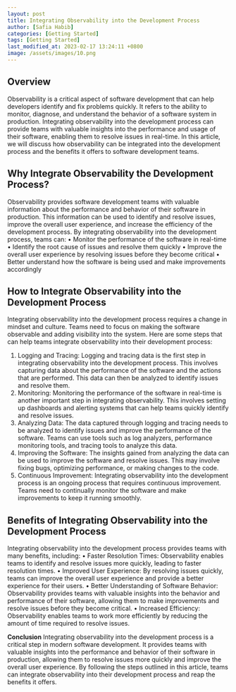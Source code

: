 ```yaml
---
layout: post
title: Integrating Observability into the Development Process
author: [Safia Habib]
categories: [Getting Started]
tags: [Getting Started]
last_modified_at: 2023-02-17 13:24:11 +0800
image: /assets/images/10.png
---
```


## Overview
Observability is a critical aspect of software development that can help developers identify and fix problems quickly. It refers to the ability to monitor, diagnose, and understand the behavior of a software system in production. Integrating observability into the development process can provide teams with valuable insights into the performance and usage of their software, enabling them to resolve issues in real-time. In this article, we will discuss how observability can be integrated into the development process and the benefits it offers to software development teams.

## Why Integrate Observability the Development Process?
Observability provides software development teams with valuable information about the performance and behavior of their software in production. This information can be used to identify and resolve issues, improve the overall user experience, and increase the efficiency of the development process. By integrating observability into the development process, teams can:
• Monitor the performance of the software in real-time
• Identify the root cause of issues and resolve them quickly
• Improve the overall user experience by resolving issues before they become critical
• Better understand how the software is being used and make improvements accordingly

## How to Integrate Observability into the Development Process
Integrating observability into the development process requires a change in mindset and culture. Teams need to focus on making the software observable and adding visibility into the system. Here are some steps that can help teams integrate observability into their development process:
1. Logging and Tracing: Logging and tracing data is the first step in integrating observability into the development process. This involves capturing data about the performance of the software and the actions that are performed. This data can then be analyzed to identify issues and resolve them.
2. Monitoring: Monitoring the performance of the software in real-time is another important step in integrating observability. This involves setting up dashboards and alerting systems that can help teams quickly identify and resolve issues.
3. Analyzing Data: The data captured through logging and tracing needs to be analyzed to identify issues and improve the performance of the software. Teams can use tools such as log analyzers, performance monitoring tools, and tracing tools to analyze this data.
4. Improving the Software: The insights gained from analyzing the data can be used to improve the software and resolve issues. This may involve fixing bugs, optimizing performance, or making changes to the code.
5. Continuous Improvement: Integrating observability into the development process is an ongoing process that requires continuous improvement. Teams need to continually monitor the software and make improvements to keep it running smoothly.

## Benefits of Integrating Observability into the Development Process
Integrating observability into the development process provides teams with many benefits, including:
• Faster Resolution Times: Observability enables teams to identify and resolve issues more quickly, leading to faster resolution times.
• Improved User Experience: By resolving issues quickly, teams can improve the overall user experience and provide a better experience for their users.
• Better Understanding of Software Behavior: Observability provides teams with valuable insights into the behavior and performance of their software, allowing them to make improvements and resolve issues before they become critical.
• Increased Efficiency: Observability enables teams to work more efficiently by reducing the amount of time required to resolve issues.

**Conclusion**
Integrating observability into the development process is a critical step in modern software development. It provides teams with valuable insights into the performance and behavior of their software in production, allowing them to resolve issues more quickly and improve the overall user experience. By following the steps outlined in this article, teams can integrate observability into their development process and reap the benefits it offers.
